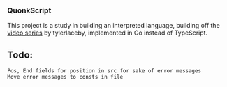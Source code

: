 ### QuonkScript ###

This project is a study in building an interpreted language, building off the [video series](https://www.youtube.com/playlist?list=PL_2VhOvlMk4UHGqYCLWc6GO8FaPl8fQTh) by tylerlaceby, implemented in Go instead of TypeScript.

## Todo:

    Pos, End fields for position in src for sake of error messages
    Move error messages to consts in file
